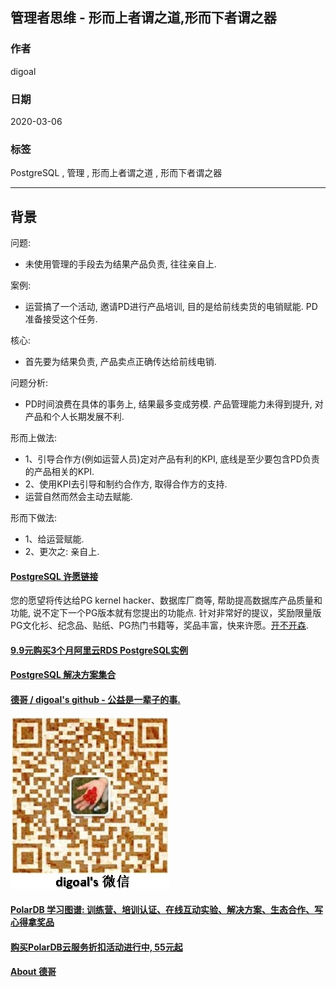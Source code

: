 ## 管理者思维 - 形而上者谓之道,形而下者谓之器  
        
### 作者                                                                        
digoal                                                                                                                 
                          
### 日期                                                                                                                 
2020-03-06                                                                                                             
                                                                                                                 
### 标签                                                                                                                 
PostgreSQL , 管理 , 形而上者谓之道 , 形而下者谓之器  
                     
----               
                          
## 背景    
问题:  
- 未使用管理的手段去为结果产品负责, 往往亲自上.   
  
案例:  
- 运营搞了一个活动, 邀请PD进行产品培训, 目的是给前线卖货的电销赋能. PD准备接受这个任务.   
  
核心:  
- 首先要为结果负责, 产品卖点正确传达给前线电销.   
  
问题分析:  
- PD时间浪费在具体的事务上, 结果最多变成劳模. 产品管理能力未得到提升, 对产品和个人长期发展不利.   
  
形而上做法:  
- 1、引导合作方(例如运营人员)定对产品有利的KPI, 底线是至少要包含PD负责的产品相关的KPI.   
- 2、使用KPI去引导和制约合作方, 取得合作方的支持.  
- 运营自然而然会主动去赋能.   
  
形而下做法:   
- 1、给运营赋能.  
- 2、更次之: 亲自上.  
  
  
  
  
  
  
  
  
  
  
  
  
  
  
  
  
  
  
  
  
  
  
  
  
  
  
  
  
  
  
  
  
  
  
  
  
  
  
  
  
  
  
  
  
  
  
  
  
  
  
  
  
  
  
#### [PostgreSQL 许愿链接](https://github.com/digoal/blog/issues/76 "269ac3d1c492e938c0191101c7238216")
您的愿望将传达给PG kernel hacker、数据库厂商等, 帮助提高数据库产品质量和功能, 说不定下一个PG版本就有您提出的功能点. 针对非常好的提议，奖励限量版PG文化衫、纪念品、贴纸、PG热门书籍等，奖品丰富，快来许愿。[开不开森](https://github.com/digoal/blog/issues/76 "269ac3d1c492e938c0191101c7238216").  
  
  
#### [9.9元购买3个月阿里云RDS PostgreSQL实例](https://www.aliyun.com/database/postgresqlactivity "57258f76c37864c6e6d23383d05714ea")
  
  
#### [PostgreSQL 解决方案集合](https://yq.aliyun.com/topic/118 "40cff096e9ed7122c512b35d8561d9c8")
  
  
#### [德哥 / digoal's github - 公益是一辈子的事.](https://github.com/digoal/blog/blob/master/README.md "22709685feb7cab07d30f30387f0a9ae")
  
  
![digoal's wechat](../pic/digoal_weixin.jpg "f7ad92eeba24523fd47a6e1a0e691b59")
  
  
#### [PolarDB 学习图谱: 训练营、培训认证、在线互动实验、解决方案、生态合作、写心得拿奖品](https://www.aliyun.com/database/openpolardb/activity "8642f60e04ed0c814bf9cb9677976bd4")
  
  
#### [购买PolarDB云服务折扣活动进行中, 55元起](https://www.aliyun.com/activity/new/polardb-yunparter?userCode=bsb3t4al "e0495c413bedacabb75ff1e880be465a")
  
  
#### [About 德哥](https://github.com/digoal/blog/blob/master/me/readme.md "a37735981e7704886ffd590565582dd0")
  
